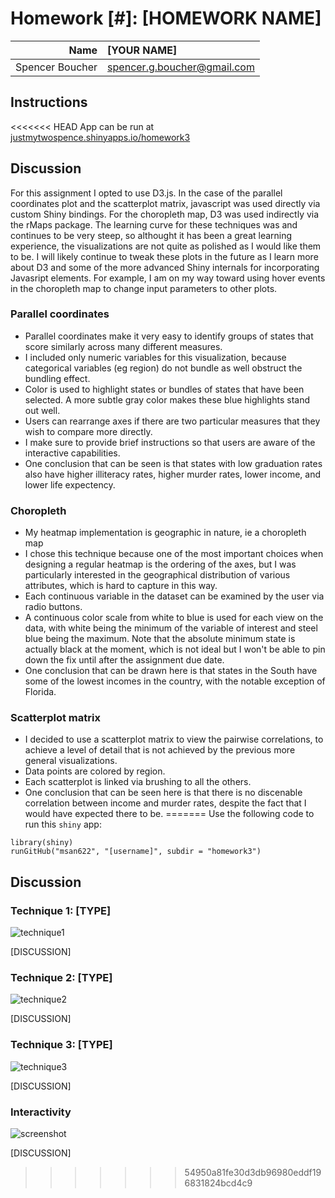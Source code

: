 Homework [#]: [HOMEWORK NAME]
==============================

| **Name**  | [YOUR NAME]  |
|----------:|:-------------|
| Spencer Boucher| spencer.g.boucher@gmail.com |

## Instructions ##

<<<<<<< HEAD
App can be run at [justmytwospence.shinyapps.io/homework3](http://justmytwospence.shinyapps.io/homework3) 

## Discussion ##

For this assignment I opted to use D3.js. In the case of the parallel coordinates plot and the scatterplot matrix, javascript was used directly via custom Shiny bindings. For the choropleth map, D3 was used indirectly via the rMaps package. The learning curve for these techniques was and continues to be very steep, so althought it has been a great learning experience, the visualizations are not quite as polished as I would like them to be. I will likely continue to tweak these plots in the future as I learn more about D3 and some of the more advanced Shiny internals for incorporating Javasript elements. For example, I am on my way toward using hover events in the choropleth map to change input parameters to other plots.

### Parallel coordinates

 - Parallel coordinates make it very easy to identify groups of states that score similarly across many different measures.
 - I included only numeric variables for this visualization, because categorical variables (eg region) do not bundle as well obstruct the bundling effect.
 - Color is used to highlight states or bundles of states that have been selected. A more subtle gray color makes these blue highlights stand out well.
 - Users can rearrange axes if there are two particular measures that they wish to compare more directly.
 - I make sure to provide brief instructions so that users are aware of the interactive capabilities.
 - One conclusion that can be seen is that states with low graduation rates also have higher illiteracy rates, higher murder rates, lower income, and lower life expectency.

### Choropleth

 - My heatmap implementation is geographic in nature, ie a choropleth map
 - I chose this technique because one of the most important choices when designing a regular heatmap is the ordering of the axes, but I was particularly interested in the geographical distribution of various attributes, which is hard to capture in this way.
 - Each continuous variable in the dataset can be examined by the user via radio buttons.
 - A continuous color scale from white to blue is used for each view on the data, with white being the minimum of the variable of interest and steel blue being the maximum. Note that the absolute minimum state is actually black at the moment, which is not ideal but I won't be able to pin down the fix until after the assignment due date.
 - One conclusion that can be drawn here is that states in the South have some of the lowest incomes in the country, with the notable exception of Florida.

### Scatterplot matrix

- I decided to use a scatterplot matrix to view the pairwise correlations, to achieve a level of detail that is not achieved by the previous more general visualizations.
- Data points are colored by region. 
- Each scatterplot is linked via brushing to all the others.
- One conclusion that can be seen here is that there is no discenable correlation between income and murder rates, despite the fact that I would have expected there to be.
=======
Use the following code to run this `shiny` app:

```
library(shiny)
runGitHub("msan622", "[username]", subdir = "homework3")
```

## Discussion ##

### Technique 1: [TYPE] ###

![technique1](technique1.png)

[DISCUSSION]

### Technique 2: [TYPE] ###

![technique2](technique2.png)

[DISCUSSION]

### Technique 3: [TYPE] ###

![technique3](technique3.png)

[DISCUSSION]

### Interactivity ###

![screenshot](screenshot.png)

[DISCUSSION]


>>>>>>> 54950a81fe30d3db96980eddf196831824bcd4c9
